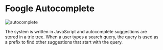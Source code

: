 # Foogle Autocomplete

![autocomplete](https://i.imgur.com/FEvuU4h.gif)

The system is written in JavaScript and autocomplete suggestions
are stored in a trie tree. When a user types a search query, the query is used as a prefix to find other suggestions that start with the query.
